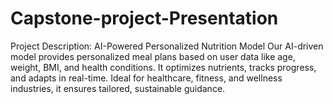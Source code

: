 # Capstone-project-Presentation
 Project Description: AI-Powered Personalized Nutrition Model  Our AI-driven model provides personalized meal plans based on user data like age, weight, BMI, and health conditions. It optimizes nutrients, tracks progress, and adapts in real-time. Ideal for healthcare, fitness, and wellness industries, it ensures tailored, sustainable  guidance.
